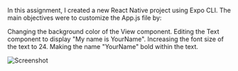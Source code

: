 In this assignment, I created a new React Native project using Expo CLI. The main objectives were to customize the App.js file by:

Changing the background color of the View component.
Editing the Text component to display "My name is YourName".
Increasing the font size of the text to 24.
Making the name "YourName" bold within the text.









![Screenshot](https://github.com/Umarsadia/rn-assignment2-11015518/assets/173480407/cdef08c1-3bc0-4a14-898c-ca446a2a39e0)
